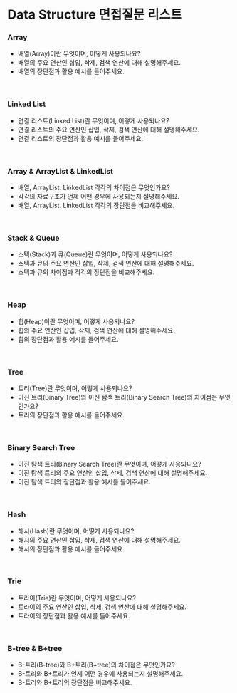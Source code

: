 # Data Structure 면접질문 리스트

### Array
+ 배열(Array)이란 무엇이며, 어떻게 사용되나요?
+ 배열의 주요 연산인 삽입, 삭제, 검색 연산에 대해 설명해주세요.
+ 배열의 장단점과 활용 예시를 들어주세요.
<br>

### Linked List
+ 연결 리스트(Linked List)란 무엇이며, 어떻게 사용되나요?
+ 연결 리스트의 주요 연산인 삽입, 삭제, 검색 연산에 대해 설명해주세요.
+ 연결 리스트의 장단점과 활용 예시를 들어주세요.
<br>

### Array & ArrayList & LinkedList
+ 배열, ArrayList, LinkedList 각각의 차이점은 무엇인가요?
+ 각각의 자료구조가 언제 어떤 경우에 사용되는지 설명해주세요.
+ 배열, ArrayList, LinkedList 각각의 장단점을 비교해주세요.
<br>

### Stack & Queue
+ 스택(Stack)과 큐(Queue)란 무엇이며, 어떻게 사용되나요?
+ 스택과 큐의 주요 연산인 삽입, 삭제, 검색 연산에 대해 설명해주세요.
+ 스택과 큐의 차이점과 각각의 장단점을 비교해주세요.
<br>

### Heap
+ 힙(Heap)이란 무엇이며, 어떻게 사용되나요?
+ 힙의 주요 연산인 삽입, 삭제, 검색 연산에 대해 설명해주세요.
+ 힙의 장단점과 활용 예시를 들어주세요.
<br>

### Tree
+ 트리(Tree)란 무엇이며, 어떻게 사용되나요?
+ 이진 트리(Binary Tree)와 이진 탐색 트리(Binary Search Tree)의 차이점은 무엇인가요?
+ 트리의 장단점과 활용 예시를 들어주세요.
<br>

### Binary Search Tree
+ 이진 탐색 트리(Binary Search Tree)란 무엇이며, 어떻게 사용되나요?
+ 이진 탐색 트리의 주요 연산인 삽입, 삭제, 검색 연산에 대해 설명해주세요.
+ 이진 탐색 트리의 장단점과 활용 예시를 들어주세요.
<br>

### Hash
+ 해시(Hash)란 무엇이며, 어떻게 사용되나요?
+ 해시의 주요 연산인 삽입, 삭제, 검색 연산에 대해 설명해주세요.
+ 해시의 장단점과 활용 예시를 들어주세요.
<br>

### Trie
+ 트라이(Trie)란 무엇이며, 어떻게 사용되나요?
+ 트라이의 주요 연산인 삽입, 삭제, 검색 연산에 대해 설명해주세요.
+ 트라이의 장단점과 활용 예시를 들어주세요.
<br>

### B-tree & B+tree
+ B-트리(B-tree)와 B+트리(B+tree)의 차이점은 무엇인가요?
+ B-트리와 B+트리가 언제 어떤 경우에 사용되는지 설명해주세요.
+ B-트리와 B+트리의 장단점을 비교해주세요.
